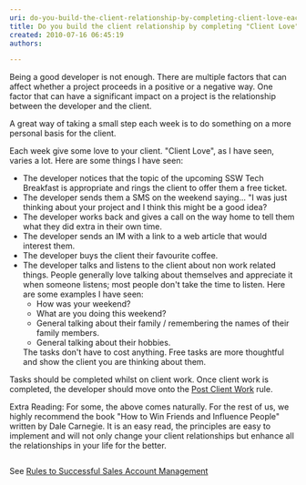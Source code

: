```yaml
---
uri: do-you-build-the-client-relationship-by-completing-client-love-each-week-aka-customer-love
title: Do you build the client relationship by completing "Client Love" each week? (aka Customer Love)
created: 2010-07-16 06:45:19
authors:

---
```





<span class='intro'> Being a good developer is not enough. There are multiple factors that can affect whether a project proceeds in a positive or a negative way. One factor that can have a significant impact on a project is the relationship between the developer and the client.  </span>

<p>A great way of taking a small step each week is to do something on a more personal basis for the client.</p>
<p>Each week give some love to your client. &quot;Client Love&quot;, as I have seen, varies a lot. Here are some things I have seen&#58;</p>
<ul><li>The developer notices that the topic of the upcoming SSW Tech Breakfast is appropriate and rings the client to offer them a free ticket. </li>
<li>The developer sends them a SMS on the weekend saying... &quot;I was just thinking about your project and I think this might be a good idea? </li>
<li>The developer works back and gives a call on the way home to tell them what they did extra in their own time. </li>
<li>The developer sends an IM with a link to a web article that would interest them. </li>
<li>The developer buys the client their favourite coffee. </li>
<li>The developer talks and listens to the client about non work related things. People generally love talking about themselves and appreciate it when someone listens; most people don't take the time to listen. Here are some examples I have seen&#58; <ul><li>How was your weekend? </li>
<li>What are you doing this weekend? </li>
<li>General talking about their family / remembering the names of their family members. </li>
<li>General talking about their hobbies. </li></ul></li>
The tasks don't have to cost anything. Free tasks are more thoughtful and show the client you are thinking about them.</ul>
<p>Tasks should be completed whilst on client work. Once client work is completed, the developer should move onto the <a href="/Pages/Rules-to-Better-Software-Consultants---Dealing-with-Clients.aspx">Post Client Work</a> rule. </p>
<p>Extra Reading&#58; For some, the above comes naturally. For the rest of us, we highly recommend the book &quot;How to Win Friends and Influence People&quot; written by Dale Carnegie. It is an easy read, the principles are easy to implement and will not only change your client relationships but enhance all the relationships in your life for the better.</p>
<img src="/PublishingImages/LoveClientsImage.jpg" alt="" /> <p>See <a href="/do-you-review-your-team-are-giving-＂client-love＂-to-your-customer-every-friday">Rules to Successful Sales Account Management</a></p>



